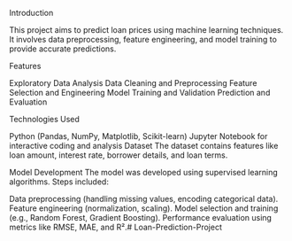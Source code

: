 Introduction

This project aims to predict loan prices using machine learning techniques. It involves data preprocessing, feature engineering, and model training to provide accurate predictions.

Features

Exploratory Data Analysis
Data Cleaning and Preprocessing
Feature Selection and Engineering
Model Training and Validation
Prediction and Evaluation

Technologies Used

Python (Pandas, NumPy, Matplotlib, Scikit-learn)
Jupyter Notebook for interactive coding and analysis
Dataset
The dataset contains features like loan amount, interest rate, borrower details, and loan terms. 

Model Development
The model was developed using supervised learning algorithms. Steps included:

Data preprocessing (handling missing values, encoding categorical data).
Feature engineering (normalization, scaling).
Model selection and training (e.g., Random Forest, Gradient Boosting).
Performance evaluation using metrics like RMSE, MAE, and R².# Loan-Prediction-Project
